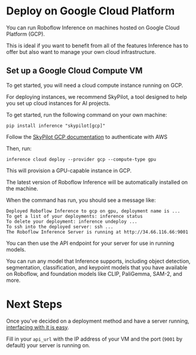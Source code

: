 # Deploy on Google Cloud Platform

You can run Roboflow Inference on machines hosted on Google Cloud Platform (GCP).

This is ideal if you want to benefit from all of the features Inference has to offer but also want to manage your own cloud infrastructure.

## Set up a Google Cloud Compute VM

To get started, you will need a cloud compute instance running on GCP.

For deploying instances, we recommend SkyPilot, a tool designed to help you set up cloud instances for AI projects.

To get started, run the following command on your own machine:

```
pip install inference "skypilot[gcp]"
```

Follow the [SkyPilot GCP documentation](https://docs.skypilot.co/en/latest/getting-started/installation.html#cloud-account-setup) to authenticate with AWS

Then, run:

```
inference cloud deploy --provider gcp --compute-type gpu
```

This will provision a GPU-capable instance in GCP.

The latest version of Roboflow Inference will be automatically installed on the machine.

When the command has run, you should see a message like:

```
Deployed Roboflow Inference to gcp on gpu, deployment name is ...
To get a list of your deployments: inference status
To delete your deployment: inference undeploy ...
To ssh into the deployed server: ssh ...
The Roboflow Inference Server is running at http://34.66.116.66:9001
```

You can then use the API endpoint for your server for use in running models.

You can run any model that Inference supports, including object detection, segmentation, classification, and keypoint models that you have available on Roboflow, and foundation models like CLIP, PaliGemma, SAM-2, and more.

# Next Steps

Once you've decided on a deployment method and have a server running,
[interfacing with it is easy](/start/next.md). 

Fill in your `api_url` with the IP address of your VM and the port (`9001` by default) your server is running on.